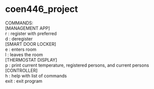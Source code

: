 # coen446_project

COMMANDS:  
[MANAGEMENT APP]  
r <name> <temp> : register <name> with preferred <temp>  
d <name> : deregister <name>  
[SMART DOOR LOCKER]  
e <name> : <name> enters room  
l <name> : <name> leaves the room  
[THERMOSTAT DISPLAY]  
p : print current temperature, registered persons, and current persons  
[CONTROLLER]  
h : help with list of commands  
exit : exit program  
